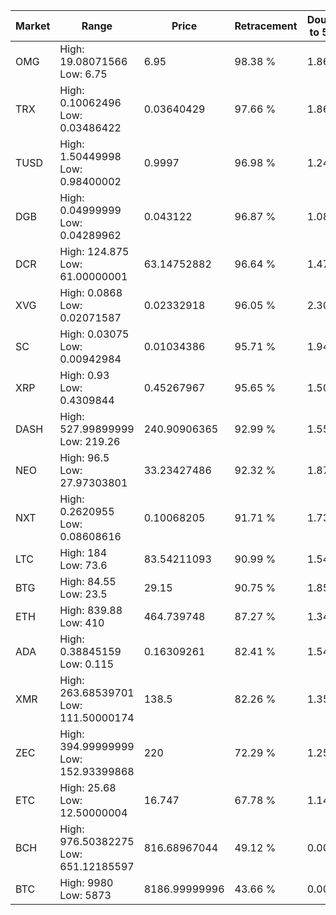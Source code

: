 | Market | Range | Price| Retracement | Doubles to 50% |
| --- | --- | --- | --- | --- |
| OMG | High: 19.08071566<br />Low: 6.75 | 6.95 | 98.38 % | 1.86 |
| TRX | High: 0.10062496<br />Low: 0.03486422 | 0.03640429 | 97.66 % | 1.86 |
| TUSD | High: 1.50449998<br />Low: 0.98400002 | 0.9997 | 96.98 % | 1.24 |
| DGB | High: 0.04999999<br />Low: 0.04289962 | 0.043122 | 96.87 % | 1.08 |
| DCR | High: 124.875<br />Low: 61.00000001 | 63.14752882 | 96.64 % | 1.47 |
| XVG | High: 0.0868<br />Low: 0.02071587 | 0.02332918 | 96.05 % | 2.30 |
| SC | High: 0.03075<br />Low: 0.00942984 | 0.01034386 | 95.71 % | 1.94 |
| XRP | High: 0.93<br />Low: 0.4309844 | 0.45267967 | 95.65 % | 1.50 |
| DASH | High: 527.99899999<br />Low: 219.26 | 240.90906365 | 92.99 % | 1.55 |
| NEO | High: 96.5<br />Low: 27.97303801 | 33.23427486 | 92.32 % | 1.87 |
| NXT | High: 0.2620955<br />Low: 0.08608616 | 0.10068205 | 91.71 % | 1.73 |
| LTC | High: 184<br />Low: 73.6 | 83.54211093 | 90.99 % | 1.54 |
| BTG | High: 84.55<br />Low: 23.5 | 29.15 | 90.75 % | 1.85 |
| ETH | High: 839.88<br />Low: 410 | 464.739748 | 87.27 % | 1.34 |
| ADA | High: 0.38845159<br />Low: 0.115 | 0.16309261 | 82.41 % | 1.54 |
| XMR | High: 263.68539701<br />Low: 111.50000174 | 138.5 | 82.26 % | 1.35 |
| ZEC | High: 394.99999999<br />Low: 152.93399868 | 220 | 72.29 % | 1.25 |
| ETC | High: 25.68<br />Low: 12.50000004 | 16.747 | 67.78 % | 1.14 |
| BCH | High: 976.50382275<br />Low: 651.12185597 | 816.68967044 | 49.12 % | 0.00 |
| BTC | High: 9980<br />Low: 5873 | 8186.99999996 | 43.66 % | 0.00 |
